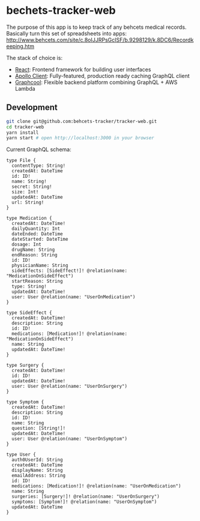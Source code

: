 # bechets-tracker-web

The purpose of this app is to keep track of any behcets medical
records. Basically turn this set of spreadsheets into apps:
http://www.behcets.com/site/c.8oIJJRPsGcISF/b.9298129/k.8DC6/Recordkeeping.htm

The stack of choice is:

* [React](https://facebook.github.io/react/): Frontend framework for building user interfaces
* [Apollo Client](https://github.com/apollographql/apollo-client): Fully-featured, production ready caching GraphQL client
* [Graphcool](https://www.graph.cool): Flexible backend platform combining GraphQL + AWS Lambda


## Development

```sh
git clone git@github.com:behcets-tracker/tracker-web.git
cd tracker-web
yarn install
yarn start # open http://localhost:3000 in your browser
```

Current GraphQL schema:

```
type File {
  contentType: String!
  createdAt: DateTime
  id: ID!
  name: String!
  secret: String!
  size: Int!
  updatedAt: DateTime
  url: String!
}

type Medication {
  createdAt: DateTime!
  dailyQuantity: Int
  dateEnded: DateTime
  dateStarted: DateTime
  dosage: Int
  drugName: String
  endReason: String
  id: ID!
  physicianName: String
  sideEffects: [SideEffect!]! @relation(name: "MedicationOnSideEffect")
  startReason: String
  type: String!
  updatedAt: DateTime!
  user: User @relation(name: "UserOnMedication")
}

type SideEffect {
  createdAt: DateTime!
  description: String
  id: ID!
  medications: [Medication!]! @relation(name: "MedicationOnSideEffect")
  name: String
  updatedAt: DateTime!
}

type Surgery {
  createdAt: DateTime!
  id: ID!
  updatedAt: DateTime!
  user: User @relation(name: "UserOnSurgery")
}

type Symptom {
  createdAt: DateTime!
  description: String
  id: ID!
  name: String
  question: [String!]!
  updatedAt: DateTime!
  user: User @relation(name: "UserOnSymptom")
}

type User {
  auth0UserId: String
  createdAt: DateTime
  displayName: String
  emailAddress: String
  id: ID!
  medications: [Medication!]! @relation(name: "UserOnMedication")
  name: String
  surgeries: [Surgery!]! @relation(name: "UserOnSurgery")
  symptoms: [Symptom!]! @relation(name: "UserOnSymptom")
  updatedAt: DateTime
}
```
